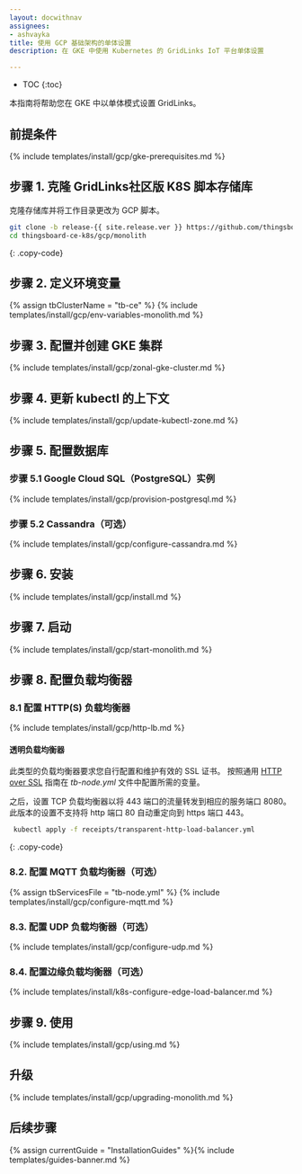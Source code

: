 ```yaml
---
layout: docwithnav
assignees:
- ashvayka
title: 使用 GCP 基础架构的单体设置
description: 在 GKE 中使用 Kubernetes 的 GridLinks IoT 平台单体设置

---
```


* TOC
{:toc}

本指南将帮助您在 GKE 中以单体模式设置 GridLinks。

## 前提条件

{% include templates/install/gcp/gke-prerequisites.md %}

## 步骤 1. 克隆 GridLinks社区版 K8S 脚本存储库

克隆存储库并将工作目录更改为 GCP 脚本。

```bash
git clone -b release-{{ site.release.ver }} https://github.com/thingsboard/thingsboard-сe-k8s.git
cd thingsboard-сe-k8s/gcp/monolith
```
{: .copy-code}

## 步骤 2. 定义环境变量

{% assign tbClusterName = "tb-ce" %}
{% include templates/install/gcp/env-variables-monolith.md %}

## 步骤 3. 配置并创建 GKE 集群

{% include templates/install/gcp/zonal-gke-cluster.md %}

## 步骤 4. 更新 kubectl 的上下文

{% include templates/install/gcp/update-kubectl-zone.md %}

## 步骤 5. 配置数据库

### 步骤 5.1 Google Cloud SQL（PostgreSQL）实例

{% include templates/install/gcp/provision-postgresql.md %}

### 步骤 5.2 Cassandra（可选）

{% include templates/install/gcp/configure-cassandra.md %}

## 步骤 6. 安装

{% include templates/install/gcp/install.md %}

## 步骤 7. 启动

{% include templates/install/gcp/start-monolith.md %}

## 步骤 8. 配置负载均衡器

### 8.1 配置 HTTP(S) 负载均衡器

{% include templates/install/gcp/http-lb.md %}

#### 透明负载均衡器

此类型的负载均衡器要求您自行配置和维护有效的 SSL 证书。
按照通用 [HTTP over SSL](/docs/{{docsPrefix}}user-guide/ssl/http-over-ssl/#ssl-configuration-using-pem-certificates-file) 指南在 *tb-node.yml* 文件中配置所需的变量。

之后，设置 TCP 负载均衡器以将 443 端口的流量转发到相应的服务端口 8080。
此版本的设置不支持将 http 端口 80 自动重定向到 https 端口 443。

```bash
 kubectl apply -f receipts/transparent-http-load-balancer.yml
```
{: .copy-code}
 
### 8.2. 配置 MQTT 负载均衡器（可选）

{% assign tbServicesFile = "tb-node.yml" %}
{% include templates/install/gcp/configure-mqtt.md %}

### 8.3. 配置 UDP 负载均衡器（可选）

{% include templates/install/gcp/configure-udp.md %}

### 8.4. 配置边缘负载均衡器（可选）

{% include templates/install/k8s-configure-edge-load-balancer.md %}

## 步骤 9. 使用

{% include templates/install/gcp/using.md %}

## 升级

{% include templates/install/gcp/upgrading-monolith.md %}

## 后续步骤

{% assign currentGuide = "InstallationGuides" %}{% include templates/guides-banner.md %}